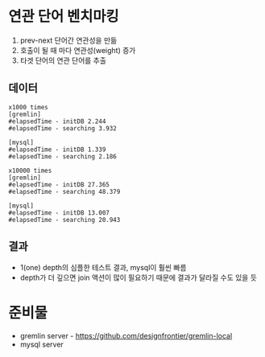 # 연관 단어 벤치마킹

1. prev-next 단어간 연관성을 만듦
2. 호출이 될 때 마다 연관성(weight) 증가
3. 타겟 단어의 연관 단어를 추출

## 데이터
```
x1000 times
[gremlin]
#elapsedTime - initDB 2.244
#elapsedTime - searching 3.932

[mysql]
#elapsedTime - initDB 1.339
#elapsedTime - searching 2.186

x10000 times
[gremlin]
#elapsedTime - initDB 27.365
#elapsedTime - searching 48.379

[mysql]
#elapsedTime - initDB 13.007
#elapsedTime - searching 20.943
```

## 결과
* 1(one) depth의 심플한 테스트 결과, mysql이 훨씬 빠름
* depth가 더 깊으면 join 액션이 많이 필요하기 때문에 결과가 달라질 수도 있을 듯

# 준비물
* gremlin server - https://github.com/designfrontier/gremlin-local
* mysql server
